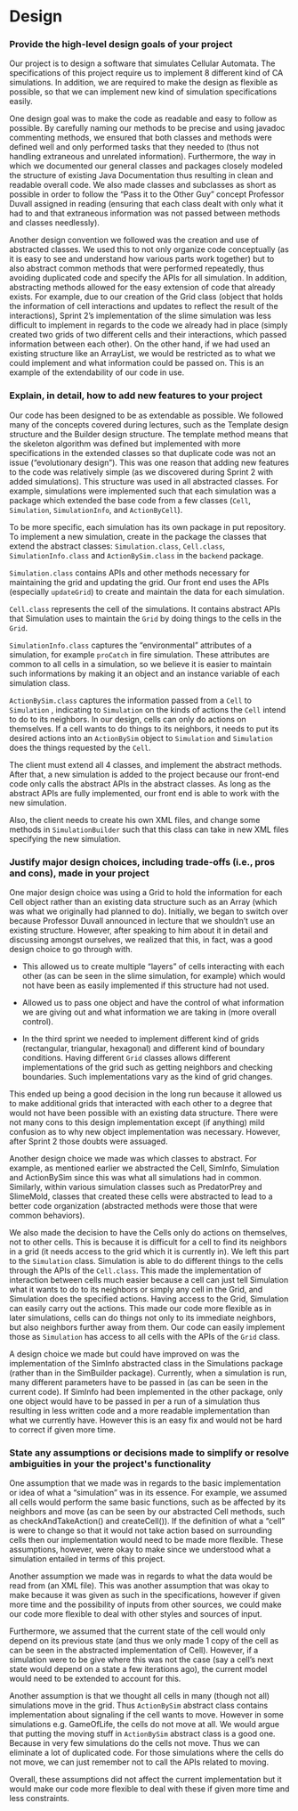 # Design
### Provide the high-level design goals of your project

Our project is to design a software that simulates Cellular Automata. The specifications of this project require us to implement 8 different kind of CA simulations.  In addition, we are required to make the design as flexible as possible, so that we can implement new kind of simulation specifications easily.

One design goal was to make the code as readable and easy to follow as possible. By carefully naming our methods to be precise and using javadoc commenting methods, we ensured that both classes and methods were defined well and only performed tasks that they needed to (thus not handling extraneous and unrelated information). Furthermore, the way in which we documented our general classes and packages closely modeled the structure of existing Java Documentation thus resulting in clean and readable overall code. We also made classes and subclasses as short as possible in order to follow the “Pass it to the Other Guy” concept Professor Duvall assigned in reading (ensuring that each class dealt with only what it had to and that extraneous information was not passed between methods and classes needlessly).

Another design convention we followed was the creation and use of abstracted classes. We used this to not only organize code conceptually (as it is easy to see and understand how various parts work together) but to also abstract common methods that were performed repeatedly, thus avoiding duplicated code and specify the APIs for all simulation. In addition, abstracting methods allowed for the easy extension of code that already exists. For example, due to our creation of the Grid class (object that holds the information of cell interactions and updates to reflect the result of the interactions), Sprint 2’s implementation of the slime simulation was less difficult to implement in regards to the code we already had in place (simply created two grids of two different cells and their interactions, which passed information between each other). On the other hand, if we had used an existing structure like an ArrayList, we would be restricted as to what we could implement and what information could be passed on. This is an example of the extendability of our code in use.

### Explain, in detail, how to add new features to your project

Our code has been designed to be as extendable as possible. We followed many of the concepts covered during lectures, such as the Template design structure and the Builder design structure. The template method means that the skeleton algorithm was defined but implemented with more specifications in the extended classes so that duplicate code was not an issue (“evolutionary design”). This was one reason that adding new features to the code was relatively simple (as we discovered during Sprint 2 with added simulations). This structure was used in all abstracted classes. For example, simulations were implemented such that each simulation was a package which extended the base code from a few classes (`Cell`, `Simulation`, `SimulationInfo`, and `ActionByCell`).

To be more specific, each simulation has its own package in put repository. To implement a new simulation, create in the package the classes that extend the abstract classes: `Simulation.class`,  `Cell.class`, `SimulationInfo.class` and `ActionBySim.class` in the `backend` package.

`Simulation.class` contains APIs and other methods necessary for maintaining the grid and updating the grid. Our front end uses the APIs (especially `updateGrid`) to create and maintain the data for each simulation.

`Cell.class` represents the cell of the simulations. It contains abstract APIs that Simulation uses to maintain the `Grid` by doing things to the cells in the `Grid`.

`SimulationInfo.class` captures the “environmental” attributes of a simulation, for example `proCatch` in fire simulation. These attributes are common to all cells in a simulation, so we believe it is easier to maintain such informations by making it an object and an instance variable of each simulation class.

`ActionBySim.class` captures the information passed from a `Cell` to `Simulation` , indicating to `Simulation` on the kinds of actions the `Cell` intend to do to its neighbors. In our design, cells can only do actions on themselves. If a cell wants to do things to its neighbors, it needs to put its desired actions into an `ActionBySim` object to `Simulation` and `Simulation` does the things requested by the `Cell`.

The client must extend all 4 classes, and implement the abstract methods. After that, a new simulation is added to the project because our front-end code only calls the abstract APIs in the abstract classes. As long as the abstract APIs are fully implemented, our front end is able to work with the new simulation.

Also, the client needs to create his own XML files, and change some methods in `SimulationBuilder` such that this class can take in new XML files specifying the new simulation.

### Justify major design choices, including trade-offs (i.e., pros and cons), made in your project

One major design choice was using a Grid to hold the information for each Cell object rather than an existing data structure such as an Array (which was what we originally had planned to do). Initially, we began to switch over because Professor Duvall announced in lecture that we shouldn’t use an existing structure. However, after speaking to him about it in detail and discussing amongst ourselves, we realized that this, in fact, was a good design choice to go through with. 

- This allowed us to create multiple “layers” of cells interacting with each other (as can be seen in the slime simulation, for example) which would not have been as easily implemented if this structure had not used.

- Allowed us to pass one object and have the control of what information we are giving out and what information we are taking in (more overall control).

- In the third sprint we needed to implement different kind of grids (rectangular, triangular, hexagonal) and different kind of boundary conditions. Having different `Grid` classes allows different implementations of the grid such as getting neighbors and checking boundaries. Such implementations vary as the kind of grid changes.

This ended up being a good decision in the long run because it allowed us to make additional grids that interacted with each other to a degree that would not have been possible with an existing data structure. There were not many cons to this design implementation except (if anything) mild confusion as to why new object implementation was necessary. However, after Sprint 2 those doubts were assuaged.

Another design choice we made was which classes to abstract. For example, as mentioned earlier we abstracted the Cell, SimInfo, Simulation and ActionBySim since this was what all simulations had in common. Similarly, within various simulation classes such as PredatorPrey and SlimeMold, classes that created these cells were abstracted to lead to a better code organization (abstracted methods were those that were common behaviors).

We also made the decision to have the Cells only do actions on themselves, not to other cells. This is because it is difficult for a cell to find its neighbors in a grid (it needs access to the grid which it is currently in). We left this part to the `Simulation` class. Simulation is able to do different things to the cells through the APIs of the `Cell.class`. This made the implementation of interaction between cells much easier because a cell can just tell Simulation what it wants to do to its neighbors or simply any cell in the Grid, and Simulation does the specified actions. Having access to the Grid, Simulation can easily carry out the actions. This made our code more flexible as in later simulations, cells can do things not only to its immediate neighbors, but also neighbors further away from them. Our code can easily implement those as `Simulation` has access to all cells with the APIs of the `Grid` class.

A design choice we made but could have improved on was the implementation of the SimInfo abstracted class in the Simulations package (rather than in the SimBuilder package). Currently, when a simulation is run, many different parameters have to be passed in (as can be seen in the current code). If SimInfo had been implemented in the other package, only one object would have to be passed in per a run of a simulation thus resulting in less written code and a more readable implementation than what we currently have. However this is an easy fix and would not be hard to correct if given more time.


### State any assumptions or decisions made to simplify or resolve ambiguities in your the project's functionality

One assumption that we made was in regards to the basic implementation or idea of what a “simulation” was in its essence. For example, we assumed all cells would perform the same basic functions, such as be affected by its neighbors and move (as can be seen by our abstracted Cell methods, such as checkAndTakeAction() and createCell()). If the definition of what a “cell” is were to change so that it would not take action based on surrounding cells then our implementation would need to be made more flexible. These assumptions, however, were okay to make since we understood what a simulation entailed in terms of this project. 

Another assumption we made was in regards to what the data would be read from (an XML file). This was another assumption that was okay to make because it was given as such in the specifications, however if given more time and the possibility of inputs from other sources, we could make our code more flexible to deal with other styles and sources of input.

Furthermore, we assumed that the current state of the cell would only depend on its previous state (and thus we only made 1 copy of the cell as can be seen in the abstracted implementation of Cell). However, if a simulation were to be give where this was not the case (say a cell’s next state would depend on a state a few iterations ago), the current model would need to be extended to account for this. 

Another assumption is that we thought all cells in many (though not all) simulations move in the grid. Thus `ActionBySim` abstract class contains implementation about signaling if the cell wants to move. However in some simulations e.g. GameOfLife, the cells do not move at all. We would argue that putting the moving stuff in `ActionBySim` abstract class is a good one. Because in very few simulations do the cells not move. Thus we can eliminate a lot of duplicated code. For those simulations where the cells do not move, we can just remember not to call the APIs related to moving.

Overall, these assumptions did not affect the current implementation but it would make our code more flexible to deal with these if given more time and less constraints.